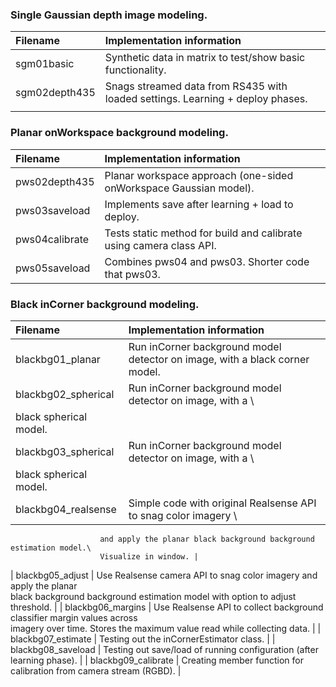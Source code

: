 

### Single Gaussian depth image modeling. ###
| Filename | Implementation information |
| :------- | :------------------------- |
| sgm01basic     |  Synthetic data in matrix to test/show basic functionality. | 
| sgm02depth435  |  Snags streamed data from RS435 with loaded settings. Learning + deploy phases. |
| | |


### Planar onWorkspace background modeling. ###

| Filename | Implementation information |
| :------- | :------------------------- |
| pws02depth435  |  Planar workspace approach (one-sided onWorkspace Gaussian model). |
| pws03saveload  |  Implements save after learning + load to deploy. |
| pws04calibrate |  Tests static method for build and calibrate using camera class API. |
| pws05saveload  |  Combines pws04 and pws03. Shorter code that pws03. |

### Black inCorner background modeling. ###
| Filename | Implementation information |
| :------- | :------------------------- |
| blackbg01_planar    | Run inCorner background model detector on image, with a black corner model.
| blackbg02_spherical | Run inCorner background model detector on image, with a \
                        black spherical model. |
| blackbg03_spherical | Run inCorner background model detector on image, with a \
                        black spherical model. |
| blackbg04_realsense | Simple code with original Realsense API to snag color imagery \
                        and apply the planar black background background estimation model.\
                        Visualize in window. |
| blackbg05_adjust    | Use Realsense camera API to snag color imagery and apply the planar \
                        black background background estimation model with option to adjust \
                        threshold. |
| blackbg06_margins   | Use Realsense API to collect background classifier margin values across \
                        imagery over time.  Stores the maximum value read while collecting data.  |
| blackbg07_estimate  | Testing out the inCornerEstimator class. |
| blackbg08_saveload  | Testing out save/load of running configuration (after learning phase). |
| blackbg09_calibrate | Creating member function for calibration from camera stream (RGBD). |
